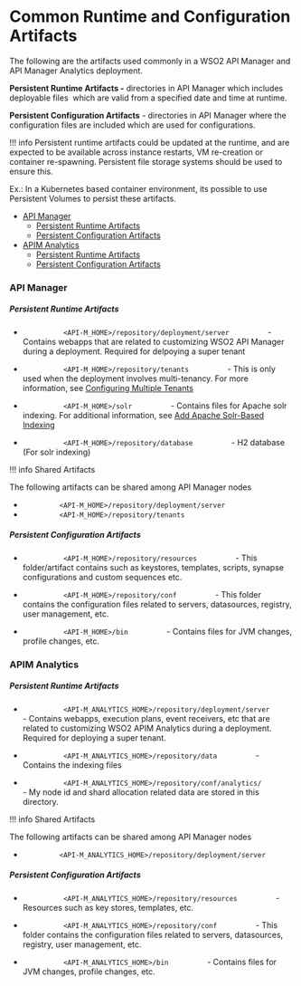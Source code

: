# Common Runtime and Configuration Artifacts

The following are the artifacts used commonly in a WSO2 API Manager and API Manager Analytics deployment.

**Persistent Runtime Artifacts -** directories in API Manager which includes deployable files  which are valid from a specified date and time at runtime.

**Persistent Configuration Artifacts** - directories in API Manager where the configuration files are included which are used for configurations.

!!! info
Persistent runtime artifacts could be updated at the runtime, and are expected to be available across instance restarts, VM re-creation or container re-spawning. Persistent file storage systems should be used to ensure this.

Ex.: In a Kubernetes based container environment, its possible to use Persistent Volumes to persist these artifacts.


-   [API Manager](#CommonRuntimeandConfigurationArtifacts-APIManager)
    -   [Persistent Runtime Artifacts](#CommonRuntimeandConfigurationArtifacts-PersistentRuntimeArtifacts)
    -   [Persistent Configuration Artifacts](#CommonRuntimeandConfigurationArtifacts-PersistentConfigurationArtifacts)
-   [APIM Analytics](#CommonRuntimeandConfigurationArtifacts-APIMAnalytics)
    -   [Persistent Runtime Artifacts](#CommonRuntimeandConfigurationArtifacts-PersistentRuntimeArtifacts.1)
    -   [Persistent Configuration Artifacts](#CommonRuntimeandConfigurationArtifacts-PersistentConfigurationArtifacts.1)

### API Manager

##### Persistent Runtime Artifacts

-   `           <API-M_HOME>/repository/deployment/server          ` - Contains webapps that are related to customizing WSO2 API Manager during a deployment. Required for delpoying a super tenant

-   `           <API-M_HOME>/repository/tenants          ` - This is only used when the deployment involves multi-tenancy. For more information, see [Configuring Multiple Tenants](https://docs.wso2.com/display/AM210/Configuring+Multiple+Tenants)

-   `           <API-M_HOME>/solr          ` - Contains files for Apache solr indexing. For additional information, see [Add Apache Solr-Based Indexing](https://docs.wso2.com/display/AM210/Add+Apache+Solr-Based+Indexing)

-   `           <API-M_HOME>/repository/database          ` - H2 database (For solr indexing)

!!! info
Shared Artifacts

The following artifacts can be shared among API Manager nodes

-   `          <API-M_HOME>/repository/deployment/server         `
-   `          <API-M_HOME>/repository/tenants         `


##### Persistent Configuration Artifacts

-   `           <API-M_HOME>/repository/resources          ` - This folder/artifact contains such as keystores, templates, scripts, synapse configurations and custom sequences etc.

-   `           <API-M_HOME>/repository/conf          ` - This folder contains the configuration files related to servers, datasources, registry, user management, etc.

-   `           <API-M_HOME>/bin          ` - Contains files for JVM changes, profile changes, etc.

### APIM Analytics

##### Persistent Runtime Artifacts

-   `           <API-M_ANALYTICS_HOME>/repository/deployment/server          ` - Contains webapps, execution plans, event receivers, etc that are related to customizing WSO2 APIM Analytics during a deployment. Required for deploying a super tenant.

-   `           <API-M_ANALYTICS_HOME>/repository/data          ` - Contains the indexing files

-   `           <API-M_ANALYTICS_HOME>/repository/conf/analytics/          ` - My node id and shard allocation related data are stored in this directory.

!!! info
Shared Artifacts

The following artifacts can be shared among API Manager nodes

-   `          <API-M_ANALYTICS_HOME>/repository/deployment/server         `


##### Persistent Configuration Artifacts

-   `           <API-M_ANALYTICS_HOME>/repository/resources          ` - Resources such as key stores, templates, etc.

-   `           <API-M_ANALYTICS_HOME>/repository/conf          ` - This folder contains the configuration files related to servers, datasources, registry, user management, etc.

-   `           <API-M_ANALYTICS_HOME>/bin          ` - Contains files for JVM changes, profile changes, etc.


